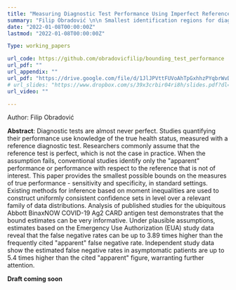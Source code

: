 ```yaml
---
title: "Measuring Diagnostic Test Performance Using Imperfect Reference Tests: A Partial Identification Approach"
summary: "Filip Obradović \n\n Smallest identification regions for diagnostic test performance measures and their estimation."
date: "2022-01-08T00:00:00Z"
lastmod: "2022-01-08T00:00:00Z"

Type: working_papers

url_code: https://github.com/obradovicfilip/bounding_test_performance
url_pdf: ""
url_appendix: ""
url_pdf: "https://drive.google.com/file/d/1JlJPVttFUVoAhTpGxhhzPYqbrWvDk2IL/view?usp=sharing"
# url_slides: "https://www.dropbox.com/s/39x3crbir04ri8h/slides.pdf?dl=0"
url_video: ""

---
```

Author: Filip Obradović

**Abstract**: Diagnostic tests are almost never perfect. Studies quantifying their performance use knowledge of the true health status, measured with a reference diagnostic test. Researchers commonly assume that the reference test is perfect, which is not the case in practice. When the assumption fails, conventional studies identify only the "apparent" performance or performance with respect to the reference that is not of interest. This paper provides the smallest possible bounds on the measures of true performance - sensitivity and specificity, in standard settings. Existing methods for inference based on moment inequalities are used to construct uniformly consistent confidence sets in level over a relevant family of data distributions. Analysis of published studies for the ubiquitous Abbott BinaxNOW COVID-19 Ag2 CARD antigen test demonstrates that the bound estimates can be very informative. Under plausible assumptions, estimates based on the Emergency Use Authorization (EUA) study data reveal that the false negative rates can be up to 3.89 times higher than the frequently cited "apparent" false negative rate. Independent study data show the estimated false negative rates in asymptomatic patients are up to 5.4 times higher than the cited "apparent" figure, warranting further attention.

**Draft coming soon**


